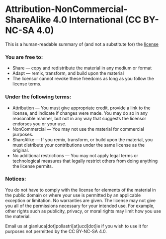 # Attribution-NonCommercial-ShareAlike 4.0 International (CC BY-NC-SA 4.0)

This is a human-readable summary of (and not a substitute for) the [license](https://creativecommons.org/licenses/by-nc-sa/4.0/legalcode)

### You are free to:

- Share — copy and redistribute the material in any medium or format
- Adapt — remix, transform, and build upon the material
- The licensor cannot revoke these freedoms as long as you follow the license terms.

### Under the following terms:

- Attribution — You must give appropriate credit, provide a link to the license, and indicate if changes were made. You may do so in any reasonable manner, but not in any way that suggests the licensor endorses you or your use.
- NonCommercial — You may not use the material for commercial purposes.
- ShareAlike — If you remix, transform, or build upon the material, you must distribute your contributions under the same license as the original.
- No additional restrictions — You may not apply legal terms or technological measures that legally restrict others from doing anything the license permits.

### Notices:

You do not have to comply with the license for elements of the material in the public domain or where your use is permitted by an applicable exception or limitation.
No warranties are given. The license may not give you all of the permissions necessary for your intended use. For example, other rights such as publicity, privacy, or moral rights may limit how you use the material.

Email us at gianluca[dot]pollastri[at]ucd[dot]ie if you wish to use it for purposes not permitted by the CC BY-NC-SA 4.0.
